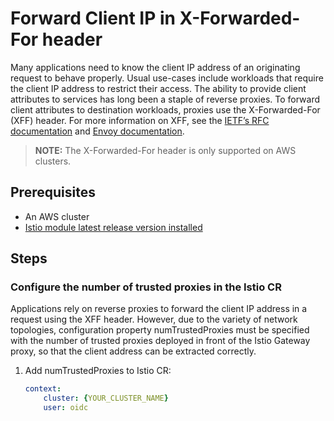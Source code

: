 # Forward Client IP in X-Forwarded-For header

Many applications need to know the client IP address of an originating request to behave properly. Usual use-cases include workloads that require the 
client IP address to restrict their access. The ability to provide client attributes to services has long been a staple of reverse proxies. 
To forward client attributes to destination workloads, proxies use the X-Forwarded-For (XFF) header. For more information on XFF, see 
the [IETF’s RFC documentation](https://datatracker.ietf.org/doc/html/rfc7239) and [Envoy documentation](https://www.envoyproxy.io/docs/envoy/latest/configuration/http/http_conn_man/headers#x-forwarded-for).

> **NOTE:** The X-Forwarded-For header is only supported on AWS clusters.

## Prerequisites

* An AWS cluster
* [Istio module latest release version installed](../../../README.md#install-kyma-istio-operator-and-istio-from-the-latest-release)

## Steps

### Configure the number of trusted proxies in the Istio CR

Applications rely on reverse proxies to forward the client IP address in a request using the XFF header. However, due to 
the variety of network topologies, configuration property numTrustedProxies must be specified with the number of trusted proxies deployed 
in front of the Istio Gateway proxy, so that the client address can be extracted correctly.

1. Add numTrustedProxies to Istio CR:

    ```yaml
    context:
        cluster: {YOUR_CLUSTER_NAME}
        user: oidc
    ```